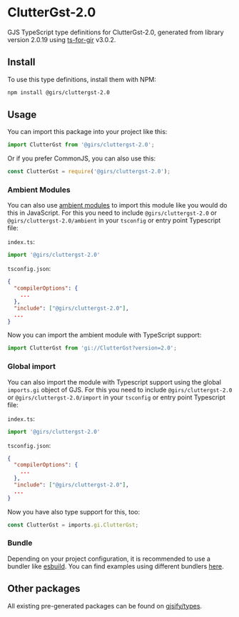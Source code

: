 
# ClutterGst-2.0

GJS TypeScript type definitions for ClutterGst-2.0, generated from library version 2.0.19 using [ts-for-gir](https://github.com/gjsify/ts-for-gir) v3.0.2.


## Install

To use this type definitions, install them with NPM:
```bash
npm install @girs/cluttergst-2.0
```

## Usage

You can import this package into your project like this:
```ts
import ClutterGst from '@girs/cluttergst-2.0';
```

Or if you prefer CommonJS, you can also use this:
```ts
const ClutterGst = require('@girs/cluttergst-2.0');
```

### Ambient Modules

You can also use [ambient modules](https://github.com/gjsify/ts-for-gir/tree/main/packages/cli#ambient-modules) to import this module like you would do this in JavaScript.
For this you need to include `@girs/cluttergst-2.0` or `@girs/cluttergst-2.0/ambient` in your `tsconfig` or entry point Typescript file:

`index.ts`:
```ts
import '@girs/cluttergst-2.0'
```

`tsconfig.json`:
```json
{
  "compilerOptions": {
    ...
  },
  "include": ["@girs/cluttergst-2.0"],
  ...
}
```

Now you can import the ambient module with TypeScript support: 

```ts
import ClutterGst from 'gi://ClutterGst?version=2.0';
```

### Global import

You can also import the module with Typescript support using the global `imports.gi` object of GJS.
For this you need to include `@girs/cluttergst-2.0` or `@girs/cluttergst-2.0/import` in your `tsconfig` or entry point Typescript file:

`index.ts`:
```ts
import '@girs/cluttergst-2.0'
```

`tsconfig.json`:
```json
{
  "compilerOptions": {
    ...
  },
  "include": ["@girs/cluttergst-2.0"],
  ...
}
```

Now you have also type support for this, too:

```ts
const ClutterGst = imports.gi.ClutterGst;
```

### Bundle

Depending on your project configuration, it is recommended to use a bundler like [esbuild](https://esbuild.github.io/). You can find examples using different bundlers [here](https://github.com/gjsify/ts-for-gir/tree/main/examples).

## Other packages

All existing pre-generated packages can be found on [gjsify/types](https://github.com/gjsify/types).

